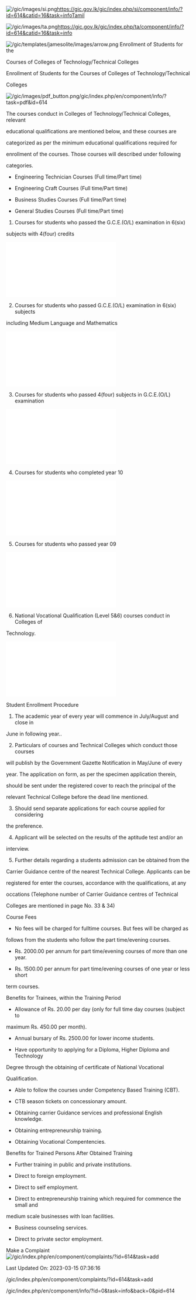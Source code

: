 <!-- Source: https://gic.gov.lk/gic/index.php/en/component/info/?id=614&catid=16&task=info -->

![/gic/images/si.png](/gic/images/si.png)https://gic.gov.lk/gic/index.php/si/component/info/?id=614&catid=16&task=infoTamil

![/gic/images/ta.png](/gic/images/ta.png)https://gic.gov.lk/gic/index.php/ta/component/info/?id=614&catid=16&task=info

![/gic/templates/jamesolite/images/arrow.png](/gic/templates/jamesolite/images/arrow.png) Enrollment of Students for the

Courses of Colleges of Technology/Technical Colleges

Enrollment of Students for the Courses of Colleges of Technology/Technical

Colleges

![/gic/images/pdf_button.png](/gic/images/pdf_button.png)/gic/index.php/en/component/info/?task=pdf&id=614

The courses conduct in Colleges of Technology/Technical Colleges, relevant

educational qualifications are mentioned below, and these courses are

categorized as per the minimum educational qualifications required for

enrollment of the courses. Those courses will described under following

categories.

 * Engineering Technician Courses (Full time/Part time)

 * Engineering Craft Courses (Full time/Part time)

 * Business Studies Courses (Full time/Part time)

 * General Studies Courses (Full time/Part time)

 1. Courses for students who passed the G.C.E.(O/L) examination in 6(six)

 subjects with 4(four) credits

 ![/gic/includes/PDF/Courses%20for%20students%20who%20passed%20the%20G.C.E.OL%20examination%20in%206six%20subjects%20with%204four%20credits.pdf](/gic/includes/PDF/Courses%20for%20students%20who%20passed%20the%20G.C.E.OL%20examination%20in%206six%20subjects%20with%204four%20credits.pdf)

 2. Courses for students who passed G.C.E.(O/L) examination in 6(six) subjects

 including Medium Language and Mathematics

 ![/gic/includes/PDF/Courses%20for%20students%20who%20passed%20G.C.E.OL%20examination%20in%206%20subjects%20including%20Medium%20Language%20and%20Mathematics.pdf](/gic/includes/PDF/Courses%20for%20students%20who%20passed%20G.C.E.OL%20examination%20in%206%20subjects%20including%20Medium%20Language%20and%20Mathematics.pdf)

 3. Courses for students who passed 4(four) subjects in G.C.E.(O/L) examination

 ![/gic/includes/PDF/Courses%20for%20students%20who%20passed%204%28four%29%20subjects%20in%20%20G.C.E.OLexamination.pdf](/gic/includes/PDF/Courses%20for%20students%20who%20passed%204%28four%29%20subjects%20in%20%20G.C.E.OLexamination.pdf)

 4. Courses for students who completed year 10

 ![/gic/includes/PDF/Courses%20for%20students%20who%20completed%20year%2010.pdf](/gic/includes/PDF/Courses%20for%20students%20who%20completed%20year%2010.pdf)

 5. Courses for students who passed year 09

 ![/gic/includes/PDF/Courses%20for%20students%20who%20passed%20year%2009.pdf](/gic/includes/PDF/Courses%20for%20students%20who%20passed%20year%2009.pdf)

 6. National Vocational Qualification (Level 5&6) courses conduct in Colleges of

 Technology.

 ![/gic/includes/PDF/National%20Vocational%20Qualification%20%28Level%205&6%29%20courses%20conduct%20in.pdf](/gic/includes/PDF/National%20Vocational%20Qualification%20%28Level%205&6%29%20courses%20conduct%20in.pdf)

Student Enrollment Procedure

 1. The academic year of every year will commence in July/August and close in

 June in following year..

 2. Particulars of courses and Technical Colleges which conduct those courses

 will publish by the Government Gazette Notification in May/June of every

 year. The application on form, as per the specimen application therein,

 should be sent under the registered cover to reach the principal of the

 relevant Technical College before the dead line mentioned.

 3. Should send separate applications for each course applied for considering

 the preference.

 4. Applicant will be selected on the results of the aptitude test and/or an

 interview.

 5. Further details regarding a students admission can be obtained from the

 Carrier Guidance centre of the nearest Technical College. Applicants can be

 registered for enter the courses, accordance with the qualifications, at any

 occations (Telephone number of Carrier Guidance centres of Technical

 Colleges are mentioned in page No. 33 & 34)

Course Fees

 * No fees will be charged for fulltime courses. But fees will be charged as

 follows from the students who follow the part time/evening courses.

 * Rs. 2000.00 per annum for part time/evening courses of more than one year.

 * Rs. 1500.00 per annum for part time/evening courses of one year or less short

 term courses.

Benefits for Trainees, within the Training Period

 * Allowance of Rs. 20.00 per day (only for full time day courses (subject to

 maximum Rs. 450.00 per month).

 * Annual bursary of Rs. 2500.00 for lower income students.

 * Have opportunity to applying for a Diploma, Higher Diploma and Technology

 Degree through the obtaining of certificate of National Vocational

 Qualification.

 * Able to follow the courses under Competency Based Training (CBT).

 * CTB season tickets on concessionary amount.

 * Obtaining carrier Guidance services and professional English knowledge.

 * Obtaining entrepreneurship training.

 * Obtaining Vocational Compentencies.

Benefits for Trained Persons After Obtained Training

 * Further training in public and private institutions.

 * Direct to foreign employment.

 * Direct to self employment.

 * Direct to entrepreneurship training which required for commence the small and

 medium scale businesses with loan facilities.

 * Business counseling services.

 * Direct to private sector employment.

Make a Complaint ![/gic/index.php/en/component/complaints/?id=614&task=add](/gic/index.php/en/component/complaints/?id=614&task=add)

Last Updated On: 2023-03-15 07:36:16

/gic/index.php/en/component/complaints/?id=614&task=add

/gic/index.php/en/component/info/?id=0&task=info&back=0&pid=614